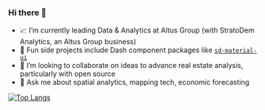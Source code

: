### Hi there 👋

<!--
**mjclawar/mjclawar** is a ✨ _special_ ✨ repository because its `README.md` (this file) appears on your GitHub profile. -->

- :chart_with_upwards_trend: I’m currently leading Data & Analytics at Altus Group (with StratoDem Analytics, an Altus Group business)
- 🌱 Fun side projects include Dash component packages like [`sd-material-ui`](https://github.com/StratoDem/sd-material-ui)
- 👯 I’m looking to collaborate on ideas to advance real estate analysis, particularly with open source
- 💬 Ask me about spatial analytics, mapping tech, economic forecasting

[![Top Langs](https://github-readme-stats.vercel.app/api/top-langs/?username=mjclawar&layout=compact)](https://github.com/mjclawar)
